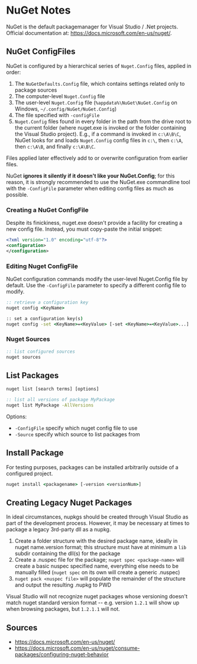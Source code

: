 # NuGet Notes

NuGet is the default packagemanager for Visual Studio / .Net projects. Official documentation at: https://docs.microsoft.com/en-us/nuget/.

## NuGet ConfigFiles
NuGet is configured by a hierarchical series of `Nuget.Config` files, applied in order:

1. The `NuGetDefaults.Config` file, which contains settings related only to package sources
2. The computer-level `Nuget.Config` file
3. The user-level `Nuget.Config` file (`%appdata%\NuGet\NuGet.Config` on Windows, `~/.config/NuGet/NuGet.Config`)
4. The file specified with `-configFile`
5. `Nuget.Config` files found in every folder in the path from the drive root to the current folder (where nuget.exe is invoked or the folder containing the Visual Studio project). E.g., if a command is invoked in `c:\A\B\C`, NuGet looks for and loads `Nuget.Config` config files in `c:\`, then `c:\A`, then `c:\A\B`, and finally `c:\A\B\C`.

Files applied later effectively add to or overwrite configuration from earlier files.

NuGet **ignores it silently if it doesn't like your NuGet.Config**; for this reason, it is strongly recommended to use the NuGet.exe commandline tool with the `-ConfigFile` parameter when editing config files as much as possible.

### Creating a NuGet ConfigFile
Despite its finickiness, nuget.exe doesn't provide a facility for creating a new config file. Instead, you must copy-paste the initial snippet:

``` XML
<?xml version="1.0" encoding="utf-8"?>
<configuration>
</configuration>
```

### Editing Nuget ConfigFile
NuGet configuration commands modify the user-level Nuget.Config file by default. Use the `-ConfigFile` parameter to specify a different config file to modify.

``` bat
:: retrieve a configuration key
nuget config <KeyName>

:: set a configuration key(s)
nuget config -set <KeyName>=<KeyValue> [-set <KeyName>=<KeyValue>...]
```

### Nuget Sources

``` bat
:: list configured sources
nuget sources

```



## List Packages
``` bat
nuget list [search terms] [options]

:: list all versions of package MyPackage
nuget list MyPackage -AllVersions
```

Options:
* `-ConfigFile` specify which nuget config file to use
* `-Source` specify which source to list packages from


## Install Package
For testing purposes, packages can be installed arbitrarily outside of a configured project.

``` bat
nuget install <packagename> [-version <versionNum>]
```



## Creating Legacy Nuget Packages
In ideal circumstances, nupkgs should be created through Visual Studio as part of the development process. However, it may be necessary at times to package a legacy 3rd-party dll as a nupkg.

1. Create a folder structure with the desired package name, ideally in nuget name.version format; this structure must have at minimum a `lib` subdir containing the dll(s) for the package
2. Create a .nuspec file for the package; `nuget spec <package-name>` will create a basic nuspec specified name, everything else needs to be manually filled (`nuget spec` on its own will create a generic .nuspec)
3. `nuget pack <nuspec file>` will populate the remainder of the structure and output the resulting .nupkg to PWD

Visual Studio will not recognize nuget packages whose versioning doesn't match nuget standard version format -- e.g. version `1.2.1` will show up when browsing packages, but `1.2.1.1` will not.


## Sources
* https://docs.microsoft.com/en-us/nuget/
* https://docs.microsoft.com/en-us/nuget/consume-packages/configuring-nuget-behavior